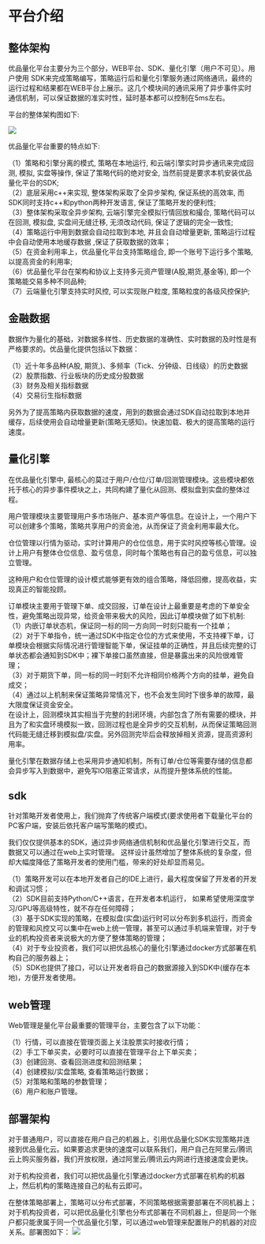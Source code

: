# 平台介绍
## 整体架构

优品量化平台主要分为三个部分，WEB平台、SDK、量化引擎（用户不可见）。用户使用 SDK来完成策略编写，策略运行后和量化引擎服务通过网络通讯，最终的运行过程和结果都在WEB平台上展示。这几个模块间的通讯采用了异步事件实时通信机制，可以保证数据的准实时性，延时基本都可以控制在5ms左右。

平台的整体架构图如下:

![](http://cdn.upchina.com/uptest/201801/6a71670d57bafe25b64867b9b1ecff4a.jpg)


优品量化平台重要的特点如下:

（1）策略和引擎分离的模式, 策略在本地运行, 和云端引擎实时异步通讯来完成回测, 模拟, 实盘等操作,  保证了策略代码的绝对安全, 当然前提是要求本机安装优品量化平台的SDK;  
（2）底层采用c++来实现, 整体架构采取了全异步架构, 保证系统的高效率, 而SDK同时支持c++和python两种开发语言, 保证了策略开发的便利性;  
（3）整体架构采取全异步架构, 云端引擎完全模拟行情回放和撮合, 策略代码可以在回测, 模拟盘, 实盘间无缝迁移, 无须改动代码, 保证了逻辑的完全一致性;  
（4）策略运行中用到数据会自动拉取到本地, 并且会自动增量更新, 策略运行过程中会自动使用本地缓存数据 ,保证了获取数据的效率；  
（5）在资金利用率上，优品量化平台支持策略组合, 即一个账号下运行多个策略, 以提高资金的利用率;  
（6）优品量化平台在架构和协议上支持多元资产管理(A股,期货,基金等), 即一个策略能交易多种不同品种;  
（7）云端量化引擎支持实时风控, 可以实现账户粒度, 策略粒度的各级风控保护;

## 金融数据
数据作为量化的基础，对数据多样性、历史数据的准确性、实时数据的及时性是有严格要求的。优品量化提供包括以下数据：

（1）近十年多品种(A股, 期货,)、多频率（Tick、分钟级、日线级）的历史数据  
（2）股票指数、行业板块的历史成分股数据  
（3）财务及相关指标数据  
（4）交易衍生指标数据  

另外为了提高策略内获取数据的速度，用到的数据会通过SDK自动拉取到本地并缓存，后续使用会自动增量更新(策略无感知)。快速加载、极大的提高策略的运行速度。

## 量化引擎
在优品量化引擎中, 最核心的莫过于用户/仓位/订单/回测管理模块。这些模块都依托于核心的异步事件模块之上，共同构建了量化从回测、模拟盘到实盘的整体过程。

用户管理模块主要管理用户多市场账户、基本资产等信息。在设计上，一个用户下可以创建多个策略，策略共享用户的资金池，从而保证了资金利用率最大化。

仓位管理以行情为驱动，实时计算用户的仓位信息，用于实时风控等核心管理。设计上用户有整体仓位信息、盈亏信息，同时每个策略也有自己的盈亏信息，可以独立管理。

这种用户和仓位管理的设计模式能够更有效的组合策略，降低回撤，提高收益，实现真正的智能投顾。

订单模块主要用于管理下单、成交回报，订单在设计上最重要是考虑的下单安全性，避免策略出现异常，给资金带来极大的风险，因此订单模块做了如下机制:
（1）内嵌订单状态机，保证同一标的同一方向同一时刻只能有一个挂单；  
（2）对于下单指令，统一通过SDK中指定仓位的方式来使用，不支持裸下单，订单模块会根据实际情况进行管理智能下单，保证挂单的正确性，并且后续完整的订单状态都会通知到SDK中；裸下单接口虽然直接，但是暴露出来的风险很难管理；  
（3）对于期货下单，同一标的同一时刻不允许相同价格两个方向的挂单，避免自成交；  
（4）通过以上机制来保证策略异常情况下，也不会发生同时下很多单的故障，最大限度保证资金安全。  
在设计上，回测模块其实相当于完整的封闭环境，内部包含了所有需要的模块，并且为了和实盘环境模拟一致，回测过程也是全异步的交互机制，从而保证策略回测代码能无缝迁移到模拟盘/实盘。另外回测完毕后会释放掉相关资源，提高资源利用率。

量化引擎在数据存储上也采用异步通知机制，所有订单/仓位等需要存储的信息都会异步写入到数据中，避免写IO阻塞正常请求，从而提升整体系统的性能。

## sdk
针对策略开发者使用上，我们抛弃了传统客户端模式(要求使用者下载量化平台的PC客户端，安装后依托客户端写策略的模式)。 

我们仅仅提供基本的SDK，通过异步网络通信机制和优品量化引擎进行交互，而数据又可以通过在web上实时管理。 这样设计虽然增加了整体系统的复杂度，但却大幅度降低了策略开发者的使用门槛，带来的好处却显而易见。

（1）策略开发可以在本地开发者自己的IDE上进行，最大程度保留了开发者的开发和调试习惯；  
（2）SDK目前支持Python/C++语言，在开发者本机运行， 如果希望使用深度学习/GPU等高级特性，就不存在任何障碍；  
（3）基于SDK实现的策略，在模拟盘(实盘)运行时可以分布到多机运行，而资金的管理和风控又可以集中在web上统一管理，甚至可以通过手机端来管理，对于专业的机构投资者来说极大的方便了整体策略的管理；  
（4）对于专业投资者，我们可以把优品核心的量化引擎通过docker方式部署在机构自己的服务器上；  
（5）SDK也提供了接口，可以让开发者将自己的数据源接入到SDK中(缓存在本地)，方便开发者使用。  

## web管理
Web管理是量化平台最重要的管理平台，主要包含了以下功能：

（1）行情，可以直接在管理页面上关注股票实时接收行情；  
（2）手工下单买卖，必要时可以直接在管理平台上下单买卖；  
（3）创建回测、查看回测进度和回测结果；  
（4）创建模拟/实盘策略, 查看策略运行数据；  
（5）对策略和策略的参数管理；  
（6）用户和账户管理。  

## 部署架构
对于普通用户，可以直接在用户自己的机器上，引用优品量化SDK实现策略并连接到优品量化云。如果要追求更快的速度可以联系我们，用户自己在阿里云/腾讯云上购买服务器，我们开放权限，通过阿里云/腾讯云内网进行连接速度会更快。

对于机构投资者，我们可以把优品量化引擎通过docker方式部署在机构的机器上，然后机构的策略连接自己的私有云即可。

在整体策略部署上，策略可以分布式部署，不同策略根据需要部署在不同机器上；对于机构投资者，可以把优品量化引擎也分布式部署在不同机器上，但是同一个账户都只能隶属于同一个优品量化引擎，可以通过web管理来配置账户的机器的对应关系。部署图如下：
![](http://cdn.upchina.com/uptest/201801/781411729c0143a0d205e74c92590f6e.jpg)

